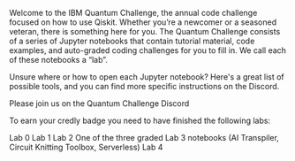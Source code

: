 Welcome to the IBM Quantum Challenge, the annual code challenge focused on how to use Qiskit. Whether you’re a newcomer or a seasoned veteran, there is something here for you.
The Quantum Challenge consists of a series of Jupyter notebooks that contain tutorial material, code examples, and auto-graded coding challenges for you to fill in. We call each of these notebooks a “lab”.

Unsure where or how to open each Jupyter notebook? Here's a great list of possible tools, and you can find more specific instructions on the Discord.

Please join us on the Quantum Challenge Discord

To earn your credly badge you need to have finished the following labs:

Lab 0
Lab 1
Lab 2
One of the three graded Lab 3 notebooks (AI Transpiler, Circuit Knitting Toolbox, Serverless)
Lab 4
